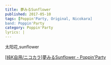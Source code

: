 ```yaml
---
title: 夢みるSunflower
published: 2017-05-10
tags: [Poppin'Party, Original, Nicokara]
band: Poppin'Party
category: Poppin'Party
lyrics: |
---
```

太阳花,sunflower

<summary>
    <a href="https://www.bilibili.com/video/BV1ZEWXzWETG/">
        [纯K自用/ニコカラ]夢みるSunflower - Poppin'Party
    </a>
</summary>
